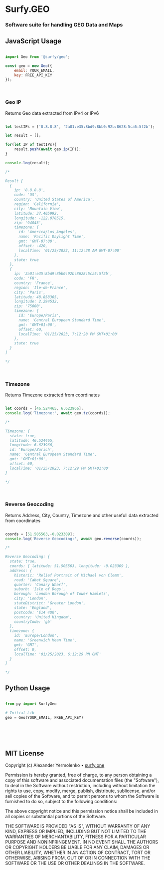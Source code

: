# Surfy.GEO
### Software suite for handling GEO Data and Maps

## JavaScript Usage

```js

import Geo from '@surfy/geo';

const geo = new Geo({
	email: YOUR_EMAIL,
	key: FREE_API_KEY
});

```
<br/>

### Geo IP
Returns Geo data extracted from IPv4 or IPv6

```js

let testIPs = ['8.8.8.8', '2a01:e35:8bd9:8bb0:92b:8628:5ca5:5f2b'];

let result = [];

for(let IP of testIPs){
	result.push(await geo.ip(IP));
}

console.log(result);

/*

Result [
  {
    ip: '8.8.8.8',
    code: 'US',
    country: 'United States of America',
    region: 'California',
    city: 'Mountain View',
    latitude: 37.405992,
    longitude: -122.078515,
    zip: '94043',
    timezone: {
      id: 'America/Los_Angeles',
      name: 'Pacific Daylight Time',
      gmt: 'GMT-07:00',
      offset: -420,
      localTime: '01/25/2023, 11:12:28 AM GMT-07:00'
    },
    state: true
  },
  {
    ip: '2a01:e35:8bd9:8bb0:92b:8628:5ca5:5f2b',
    code: 'FR',
    country: 'France',
    region: 'Ile-de-France',
    city: 'Paris',
    latitude: 48.858365,
    longitude: 2.294532,
    zip: '75000',
    timezone: {
      id: 'Europe/Paris',
      name: 'Central European Standard Time',
      gmt: 'GMT+01:00',
      offset: 60,
      localTime: '01/25/2023, 7:12:28 PM GMT+01:00'
    },
    state: true
  }
]

*/

```
<br/>

### Timezone
Returns Timezone extracted from coordinates

```js

let coords = [46.524465, 6.623966];
console.log('Timezone:', await geo.tz(coords));

/*

Timezone: {
  state: true,
  latitude: 46.524465,
  longitude: 6.623966,
  id: 'Europe/Zurich',
  name: 'Central European Standard Time',
  gmt: 'GMT+01:00',
  offset: 60,
  localTime: '01/25/2023, 7:12:29 PM GMT+01:00'
}

*/

```
<br/>

### Reverse Geocoding
Returns Address, City, Country, Timezone and other usefull data extracted from coordinates

```js

coords = [51.505563,-0.023309];
console.log('Reverse Geocoding:', await geo.reverse(coords));

/*

Reverse Geocoding: {
  state: true,
  coords: { latitude: 51.505563, longitude: -0.023309 },
  address: {
    historic: 'Relief Portrait of Michael von Clemm',
    road: 'Cabot Square',
    quarter: 'Canary Wharf',
    suburb: 'Isle of Dogs',
    borough: 'London Borough of Tower Hamlets',
    city: 'London',
    stateDistrict: 'Greater London',
    state: 'England',
    postcode: 'E14 4QQ',
    country: 'United Kingdom',
    countryCode: 'gb'
  },
  timezone: {
    id: 'Europe/London',
    name: 'Greenwich Mean Time',
    gmt: 'GMT',
    offset: 0,
    localTime: '01/25/2023, 6:12:29 PM GMT'
  }
}

*/

```

## Python Usage

```py

from py import SurfyGeo

# Initial Lib
geo = Geo(YOUR_EMAIL, FREE_API_KEY)

```

<br />
<br />
<br />

## MIT License

Copyright (c) Alexander Yermolenko • [surfy.one](https://surfy.one)

Permission is hereby granted, free of charge, to any person obtaining a copy
of this software and associated documentation files (the "Software"), to deal
in the Software without restriction, including without limitation the rights
to use, copy, modify, merge, publish, distribute, sublicense, and/or sell
copies of the Software, and to permit persons to whom the Software is
furnished to do so, subject to the following conditions:

The above copyright notice and this permission notice shall be included in all
copies or substantial portions of the Software.

THE SOFTWARE IS PROVIDED "AS IS", WITHOUT WARRANTY OF ANY KIND, EXPRESS OR
IMPLIED, INCLUDING BUT NOT LIMITED TO THE WARRANTIES OF MERCHANTABILITY,
FITNESS FOR A PARTICULAR PURPOSE AND NONINFRINGEMENT. IN NO EVENT SHALL THE
AUTHORS OR COPYRIGHT HOLDERS BE LIABLE FOR ANY CLAIM, DAMAGES OR OTHER
LIABILITY, WHETHER IN AN ACTION OF CONTRACT, TORT OR OTHERWISE, ARISING FROM,
OUT OF OR IN CONNECTION WITH THE SOFTWARE OR THE USE OR OTHER DEALINGS IN THE
SOFTWARE.